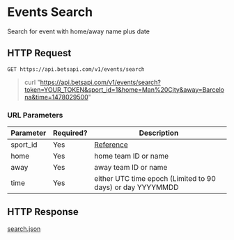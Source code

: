 # Events Search

Search for event with home/away name plus date

## HTTP Request

`GET https://api.betsapi.com/v1/events/search`

> curl "https://api.betsapi.com/v1/events/search?token=YOUR_TOKEN&sport_id=1&home=Man%20City&away=Barcelona&time=1478029500"

### URL Parameters

Parameter | Required? | Description
--------- | ------- | -----------
sport_id | Yes | [Reference](#sport_id)
home | Yes | home team ID or name
away | Yes | away team ID or name
time | Yes | either UTC time epoch (Limited to 90 days) or day YYYYMMDD

## HTTP Response

<a href="../samples/search.json" target="_blank">search.json</a>
